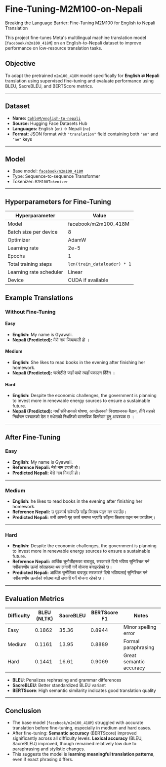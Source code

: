 # Fine-Tuning-M2M100-on-Nepali
Breaking the Language Barrier: Fine-Tuning M2M100 for English to Nepali Translation

This project fine-tunes Meta's multilingual machine translation model [`facebook/m2m100_418M`] on an English-to-Nepali dataset to improve performance on low-resource translation tasks.

##  Objective

To adapt the pretrained `m2m100_418M` model specifically for **English ⇄ Nepali** translation using supervised fine-tuning and evaluate performance using BLEU, SacreBLEU, and BERTScore metrics.

---

## Dataset

- **Name:** [`CohleM/english-to-nepali`](https://huggingface.co/datasets/CohleM/english-to-nepali)
- **Source:** Hugging Face Datasets Hub
- **Languages:** English (`en`) → Nepali (`ne`)
- **Format:** JSON format with `"translation"` field containing both `"en"` and `"ne"` keys

---

## Model

- Base model: [`facebook/m2m100_418M`](https://huggingface.co/facebook/m2m100_418M)
- Type: Sequence-to-sequence Transformer
- Tokenizer: `M2M100Tokenizer`

---

## Hyperparameters for Fine-Tuning

| Hyperparameter           | Value                  |
|--------------------------|------------------------|
| Model                    | facebook/m2m100_418M   |
| Batch size per device    | 8                      |
| Optimizer                | AdamW                  |
| Learning rate            | 2e-5                   |
| Epochs                   | 1                      |
| Total training steps     | `len(train_dataloader) * 1` |
| Learning rate scheduler  | Linear                 |
| Device                   | CUDA if available      |



## Example Translations

### Without Fine-Tuning

#### Easy
- **English:** My name is Gyawali.  
- **Nepali (Predicted):** मेरो नाम जियावाली हो ।

#### Medium
- **English:** She likes to read books in the evening after finishing her homework.  
- **Nepali (Predicted):** घरबेटीले जहाँ पायो त्यहाँ पकाउन दिँदैन ।

#### Hard
- **English:** Despite the economic challenges, the government is planning to invest more in renewable energy sources to ensure a sustainable future.  
- **Nepali (Predicted):** नयाँ संविधानको घोषणा, आन्दोलनको निराशाजनक बैठान, तीनै तहको निर्वाचन पश्चातको देश र मधेसको स्थितिको वास्तविक विश्लेषण हुनु आवश्यक छ ।

---

## After Fine-Tuning

### Easy
- **English:** My name is Gyawali.  
- **Reference Nepali:** मेरो नाम ज्ञवली हो।  
- **Predicted Nepali:** मेरो नाम गिवाली हो।


---

###  Medium 
- **English:** he likes to read books in the evening after finishing her homework.  
- **Reference Nepali:** उ गृहकार्य सकेपछि साँझ किताब पढ्न मन पराउँछ।  
- **Predicted Nepali:** उनी आफ्नो गृह कार्य समाप्त भएपछि साँझमा किताब पढ्न मन पराउँछन्।


---

###  Hard
- **English:** Despite the economic challenges, the government is planning to invest more in renewable energy sources to ensure a sustainable future.  
- **Reference Nepali:** आर्थिक चुनौतीहरूका बाबजुद, सरकारले दिगो भविष्य सुनिश्चित गर्न नवीकरणीय ऊर्जा स्रोतहरूमा थप लगानी गर्ने योजना बनाइरहेको छ।  
- **Predicted Nepali:** आर्थिक चुनौतिका बाबजुद सरकारले दिगो भविष्यलाई सुनिश्चित गर्न नवीकरणीय ऊर्जाको स्रोतमा बढी लगानी गर्ने योजना रहेको छ।


---
## Evaluation Metrics

| Difficulty | BLEU (NLTK) | SacreBLEU | BERTScore F1 | Notes |
|------------|-------------|-----------|---------------|-------|
| Easy       | 0.1862      | 35.36     | 0.8944        | Minor spelling error |
| Medium     | 0.1161      | 13.95     | 0.8889        | Formal paraphrasing |
| Hard       | 0.1441      | 16.61     | 0.9069        | Great semantic accuracy |

- **BLEU**: Penalizes rephrasing and grammar differences
- **SacreBLEU**: Better standardized BLEU variant
- **BERTScore**: High semantic similarity indicates good translation quality

---

## Conclusion

- The base model (`facebook/m2m100_418M`) struggled with accurate translation before fine-tuning, especially in medium and hard cases.
- After fine-tuning:
  **Semantic accuracy** (BERTScore) improved significantly across all difficulty levels.
  **Lexical accuracy** (BLEU, SacreBLEU) improved, though remained relatively low due to paraphrasing and stylistic changes.
- This suggests the model is **learning meaningful translation patterns**, even if exact phrasing differs.

